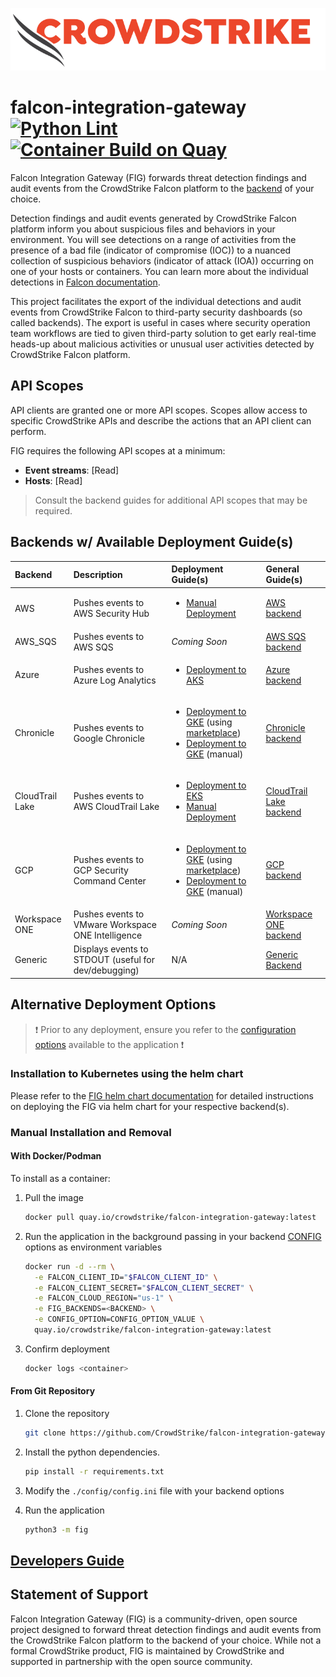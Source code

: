 ![CrowdStrike](https://raw.githubusercontent.com/CrowdStrike/falcon-integration-gateway/main/docs/assets/cs-logo.png)

# falcon-integration-gateway [![Python Lint](https://github.com/CrowdStrike/falcon-integration-gateway/actions/workflows/linting.yml/badge.svg)](https://github.com/CrowdStrike/falcon-integration-gateway/actions/workflows/linting.yml) [![Container Build on Quay](https://quay.io/repository/crowdstrike/falcon-integration-gateway/status "Docker Repository on Quay")](https://quay.io/repository/crowdstrike/falcon-integration-gateway)

Falcon Integration Gateway (FIG) forwards threat detection findings and audit events from the CrowdStrike Falcon platform to the [backend](fig/backends) of your choice.

Detection findings and audit events generated by CrowdStrike Falcon platform inform you about suspicious files and behaviors in your environment. You will see detections on a range of activities from the presence of a bad file (indicator of compromise (IOC)) to a nuanced collection of suspicious behaviors (indicator of attack (IOA)) occurring on one of your hosts or containers. You can learn more about the individual detections in [Falcon documentation](https://falcon.crowdstrike.com/support/documentation/40/mitre-based-falcon-detections-framework).

This project facilitates the export of the individual detections and audit events from CrowdStrike Falcon to third-party security dashboards (so called backends). The export is useful in cases where security operation team workflows are tied to given third-party solution to get early real-time heads-up about malicious activities or unusual user activities detected by CrowdStrike Falcon platform.

## API Scopes

API clients are granted one or more API scopes. Scopes allow access to specific CrowdStrike APIs and describe the actions that an API client can perform.

FIG requires the following API scopes at a minimum:

- **Event streams**: [Read]
- **Hosts**: [Read]

> Consult the backend guides for additional API scopes that may be required.

## Backends w/ Available Deployment Guide(s)

| Backend | Description | Deployment Guide(s) | General Guide(s) |
|:--------|:------------|:--------------------|:-------------------|
| AWS | Pushes events to AWS Security Hub | <ul><li>[Manual Deployment](docs/aws/manual/README.md)</li></ul> | [AWS backend](fig/backends/aws) |
| AWS_SQS | Pushes events to AWS SQS | *Coming Soon* | [AWS SQS backend](fig/backends/aws_sqs) |
| Azure | Pushes events to Azure Log Analytics | <ul><li>[Deployment to AKS](docs/aks)</li></ul> | [Azure backend](fig/backends/azure) |
| Chronicle | Pushes events to Google Chronicle | <ul><li>[Deployment to GKE](docs/listings/gke-chronicle/UserGuide.md) (using [marketplace](https://console.cloud.google.com/marketplace/product/crowdstrike-saas/falcon-integration-gateway-chronicle))</li><li>[Deployment to GKE](docs/chronicle) (manual)</li></ul> | [Chronicle backend](fig/backends/chronicle) |
| CloudTrail Lake | Pushes events to AWS CloudTrail Lake | <ul><li>[Deployment to EKS](docs/cloudtrail-lake/eks)</li><li>[Manual Deployment](docs/cloudtrail-lake/manual)</li></ul> | [CloudTrail Lake backend](fig/backends/cloudtrail_lake) |
| GCP | Pushes events to GCP Security Command Center | <ul><li>[Deployment to GKE](docs/listings/gke/UserGuide.md) (using [marketplace](https://console.cloud.google.com/marketplace/product/crowdstrike-saas/falcon-integration-gateway-scc))</li><li>[Deployment to GKE](docs/gke) (manual)</li></ul> | [GCP backend](fig/backends/gcp) |
| Workspace ONE | Pushes events to VMware Workspace ONE Intelligence | *Coming Soon* | [Workspace ONE backend](fig/backends/workspaceone) |
| Generic | Displays events to STDOUT (useful for dev/debugging) | N/A | [Generic Backend](fig/backends/generic) |

## Alternative Deployment Options

> :exclamation: Prior to any deployment, ensure you refer to the [configuration options](./config/config.ini) available to the application :exclamation:

### Installation to Kubernetes using the helm chart

Please refer to the [FIG helm chart documentation](https://github.com/CrowdStrike/falcon-helm/tree/main/helm-charts/falcon-integration-gateway) for detailed instructions on deploying the FIG via helm chart for your respective backend(s).

### Manual Installation and Removal

#### With Docker/Podman

To install as a container:

1. Pull the image

    ```bash
    docker pull quay.io/crowdstrike/falcon-integration-gateway:latest
    ```

1. Run the application in the background passing in your backend [CONFIG](./config/config.ini) options as environment variables

    ```bash
    docker run -d --rm \
      -e FALCON_CLIENT_ID="$FALCON_CLIENT_ID" \
      -e FALCON_CLIENT_SECRET="$FALCON_CLIENT_SECRET" \
      -e FALCON_CLOUD_REGION="us-1" \
      -e FIG_BACKENDS=<BACKEND> \
      -e CONFIG_OPTION=CONFIG_OPTION_VALUE \
      quay.io/crowdstrike/falcon-integration-gateway:latest
    ```

1. Confirm deployment

    ```bash
    docker logs <container>
    ```

#### From Git Repository

1. Clone the repository

    ```bash
    git clone https://github.com/CrowdStrike/falcon-integration-gateway.git
    ```

1. Install the python dependencies.

    ```bash
    pip install -r requirements.txt
    ```

1. Modify the `./config/config.ini` file with your backend options

1. Run the application

    ```bash
    python3 -m fig
    ```

## [Developers Guide](./docs/developer_guide.md)

## Statement of Support

Falcon Integration Gateway (FIG) is a community-driven, open source project designed to forward threat detection findings and audit events from the CrowdStrike Falcon platform to the backend of your choice. While not a formal CrowdStrike product, FIG is maintained by CrowdStrike and supported in partnership with the open source community.
